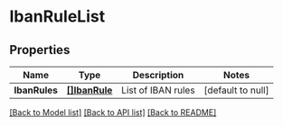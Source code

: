 # IbanRuleList

## Properties
Name | Type | Description | Notes
------------ | ------------- | ------------- | -------------
**IbanRules** | [**[]IbanRule**](IbanRule.md) | List of IBAN rules | [default to null]

[[Back to Model list]](../README.md#documentation-for-models) [[Back to API list]](../README.md#documentation-for-api-endpoints) [[Back to README]](../README.md)


